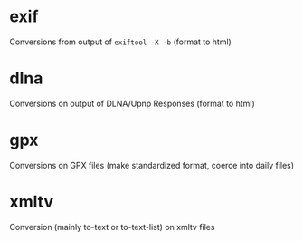 # exif

Conversions from output of `exiftool -X -b`  (format to html)

# dlna

Conversions on output of DLNA/Upnp Responses (format to html)

# gpx

Conversions on GPX files (make standardized format, coerce into daily files)

# xmltv

Conversion (mainly to-text or to-text-list) on xmltv files
